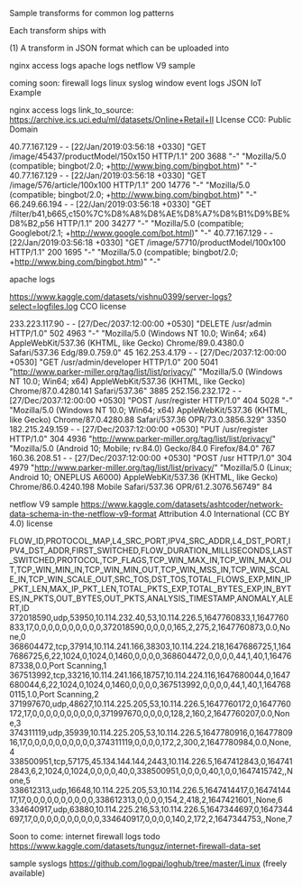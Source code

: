 

Sample transforms for common log patterns

Each transform ships with

(1) A transform in JSON format which can be uploaded into 


nginx access logs
apache logs
netflow V9 sample

coming soon:
firewall logs 
linux syslog 
window event logs 
JSON IoT Example 


nginx access logs
link_to_source: https://archive.ics.uci.edu/ml/datasets/Online+Retail+II
LIcense CC0: Public Domain

40.77.167.129 - - [22/Jan/2019:03:56:18 +0330] "GET /image/45437/productModel/150x150 HTTP/1.1" 200 3688 "-" "Mozilla/5.0 (compatible; bingbot/2.0; +http://www.bing.com/bingbot.htm)" "-"
40.77.167.129 - - [22/Jan/2019:03:56:18 +0330] "GET /image/576/article/100x100 HTTP/1.1" 200 14776 "-" "Mozilla/5.0 (compatible; bingbot/2.0; +http://www.bing.com/bingbot.htm)" "-"
66.249.66.194 - - [22/Jan/2019:03:56:18 +0330] "GET /filter/b41,b665,c150%7C%D8%A8%D8%AE%D8%A7%D8%B1%D9%BE%D8%B2,p56 HTTP/1.1" 200 34277 "-" "Mozilla/5.0 (compatible; Googlebot/2.1; +http://www.google.com/bot.html)" "-"
40.77.167.129 - - [22/Jan/2019:03:56:18 +0330] "GET /image/57710/productModel/100x100 HTTP/1.1" 200 1695 "-" "Mozilla/5.0 (compatible; bingbot/2.0; +http://www.bing.com/bingbot.htm)" "-"



apache logs

https://www.kaggle.com/datasets/vishnu0399/server-logs?select=logfiles.log
CCO license

233.223.117.90 - - [27/Dec/2037:12:00:00 +0530] "DELETE /usr/admin HTTP/1.0" 502 4963 "-" "Mozilla/5.0 (Windows NT 10.0; Win64; x64) AppleWebKit/537.36 (KHTML, like Gecko) Chrome/89.0.4380.0 Safari/537.36 Edg/89.0.759.0" 45
162.253.4.179 - - [27/Dec/2037:12:00:00 +0530] "GET /usr/admin/developer HTTP/1.0" 200 5041 "http://www.parker-miller.org/tag/list/list/privacy/" "Mozilla/5.0 (Windows NT 10.0; Win64; x64) AppleWebKit/537.36 (KHTML, like Gecko) Chrome/87.0.4280.141 Safari/537.36" 3885
252.156.232.172 - - [27/Dec/2037:12:00:00 +0530] "POST /usr/register HTTP/1.0" 404 5028 "-" "Mozilla/5.0 (Windows NT 10.0; Win64; x64) AppleWebKit/537.36 (KHTML, like Gecko) Chrome/87.0.4280.88 Safari/537.36 OPR/73.0.3856.329" 3350
182.215.249.159 - - [27/Dec/2037:12:00:00 +0530] "PUT /usr/register HTTP/1.0" 304 4936 "http://www.parker-miller.org/tag/list/list/privacy/" "Mozilla/5.0 (Android 10; Mobile; rv:84.0) Gecko/84.0 Firefox/84.0" 767
160.36.208.51 - - [27/Dec/2037:12:00:00 +0530] "POST /usr HTTP/1.0" 304 4979 "http://www.parker-miller.org/tag/list/list/privacy/" "Mozilla/5.0 (Linux; Android 10; ONEPLUS A6000) AppleWebKit/537.36 (KHTML, like Gecko) Chrome/86.0.4240.198 Mobile Safari/537.36 OPR/61.2.3076.56749" 84


netflow V9 sample
https://www.kaggle.com/datasets/ashtcoder/network-data-schema-in-the-netflow-v9-format
Attribution 4.0 International (CC BY 4.0) license

FLOW_ID,PROTOCOL_MAP,L4_SRC_PORT,IPV4_SRC_ADDR,L4_DST_PORT,IPV4_DST_ADDR,FIRST_SWITCHED,FLOW_DURATION_MILLISECONDS,LAST_SWITCHED,PROTOCOL,TCP_FLAGS,TCP_WIN_MAX_IN,TCP_WIN_MAX_OUT,TCP_WIN_MIN_IN,TCP_WIN_MIN_OUT,TCP_WIN_MSS_IN,TCP_WIN_SCALE_IN,TCP_WIN_SCALE_OUT,SRC_TOS,DST_TOS,TOTAL_FLOWS_EXP,MIN_IP_PKT_LEN,MAX_IP_PKT_LEN,TOTAL_PKTS_EXP,TOTAL_BYTES_EXP,IN_BYTES,IN_PKTS,OUT_BYTES,OUT_PKTS,ANALYSIS_TIMESTAMP,ANOMALY,ALERT,ID
372018590,udp,53950,10.114.232.40,53,10.114.226.5,1647760833,1,1647760833,17,0,0,0,0,0,0,0,0,0,0,372018590,0,0,0,0,165,2,275,2,1647760873,0.0,None,0
368604472,tcp,37914,10.114.241.166,38303,10.114.224.218,1647686725,1,1647686725,6,22,1024,0,1024,0,1460,0,0,0,0,368604472,0,0,0,0,44,1,40,1,1647687338,0.0,Port Scanning,1
367513992,tcp,33216,10.114.241.166,18757,10.114.224.116,1647680044,0,1647680044,6,22,1024,0,1024,0,1460,0,0,0,0,367513992,0,0,0,0,44,1,40,1,1647680115,1.0,Port Scanning,2
371997670,udp,48627,10.114.225.205,53,10.114.226.5,1647760172,0,1647760172,17,0,0,0,0,0,0,0,0,0,0,371997670,0,0,0,0,128,2,160,2,1647760207,0.0,None,3
374311119,udp,35939,10.114.225.205,53,10.114.226.5,1647780916,0,1647780916,17,0,0,0,0,0,0,0,0,0,0,374311119,0,0,0,0,172,2,300,2,1647780984,0.0,None,4
338500951,tcp,57175,45.134.144.144,2443,10.114.226.5,1647412843,0,1647412843,6,2,1024,0,1024,0,0,0,0,40,0,338500951,0,0,0,0,40,1,0,0,1647415742,,None,5
338612313,udp,16648,10.114.225.205,53,10.114.226.5,1647414417,0,1647414417,17,0,0,0,0,0,0,0,0,0,0,338612313,0,0,0,0,154,2,418,2,1647421601,,None,6
334640917,udp,63880,10.114.225.216,53,10.114.226.5,1647344697,0,1647344697,17,0,0,0,0,0,0,0,0,0,0,334640917,0,0,0,0,140,2,172,2,1647344753,,None,7


Soon to come:
internet firewall logs  todo
https://www.kaggle.com/datasets/tunguz/internet-firewall-data-set


sample syslogs
https://github.com/logpai/loghub/tree/master/Linux
(freely available)